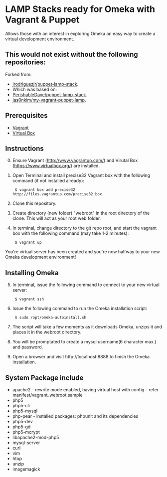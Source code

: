 # LAMP Stacks ready for Omeka with Vagrant & Puppet

Allows those with an interest in exploring Omeka an easy way to create a virtual development environment.

## This would not exist without the following repositories:
Forked from:
* [jrodriguezjr/puppet-lamp-stack](https://github.com/jrodriguezjr/puppet-lamp-stack).
* Which was based on:
* [PerishableDave/puppet-lamp-stack](https://github.com/PerishableDave/puppet-lamp-stack).
* [jas0nkim/my-vagrant-puppet-lamp](https://github.com/jas0nkim/my-vagrant-puppet-lamp).

## Prerequisites
* [Vagrant](http://www.vagrantup.com/)
* [Virtual Box](https://www.virtualbox.org/)

## Instructions
0. Ensure Vagrant (http://www.vagrantup.com/) and Virutal Box (https://www.virtualbox.org/) are installed.
1. Open Terminal and install precise32 Vagrant box with the following command (if not installed already):

        $ vagrant box add precise32 http://files.vagrantup.com/precise32.box

2. Clone this repository.
3. Create directory (new folder) "webroot" in the root directory of the clone. This will act as your root web folder.
4. In terminal, change directory to the git repo root, and start the vagrant box with the following command (may take 1-2 minutes):

        $ vagrant up

You're virtual server has been created and you're now halfway to your new Omeka development environment!

## Installing Omeka

5. In terminal, issue the following command to connect to your new virtual server:

        $ vagrant ssh
        
6. Issue the following command to run the Omeka installation script:

        $ sudo /opt/omeka-autoinstall.sh

7. The script will take a few moments as it downloads Omeka, unzips it and places it in the webroot directory.
8. You will be promptated to create a mysql username(6 character max.) and password.
9. Open a browser and visit http://localhost:8888 to finish the Omeka installation.

## System Package include

* apache2 - rewrite mode enabled, having virtual host with config - refer manifest/vagrant_webroot.sample
* php5
* php5-cli
* php5-mysql
* php-pear - installed packages: phpunit and its dependencies
* php5-dev
* php5-gd
* php5-mcrypt
* libapache2-mod-php5
* mysql-server
* curl
* vim
* htop
* unzip
* imagemagick
